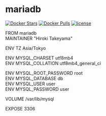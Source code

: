 # mariadb
[![Docker Stars](https://img.shields.io/docker/stars/takeyamajp/mariadb.svg?style=flat-square)](https://hub.docker.com/r/takeyamajp/mariadb/)
[![Docker Pulls](https://img.shields.io/docker/pulls/takeyamajp/mariadb.svg?style=flat-square)](https://hub.docker.com/r/takeyamajp/mariadb/)
[![license](https://img.shields.io/github/license/u6k/plantuml-image-generator.svg)](https://github.com/u6k/plantuml-image-generator/blob/master/LICENSE)

FROM mariadb  
MAINTAINER "Hiroki Takeyama"

ENV TZ Asia/Tokyo

ENV MYSQL_CHARSET utf8mb4  
ENV MYSQL_COLLATION utf8mb4_general_ci

ENV MYSQL_ROOT_PASSWORD root  
ENV MYSQL_DATABASE db  
ENV MYSQL_USER user  
ENV MYSQL_PASSWORD user

VOLUME /var/lib/mysql

EXPOSE 3306
